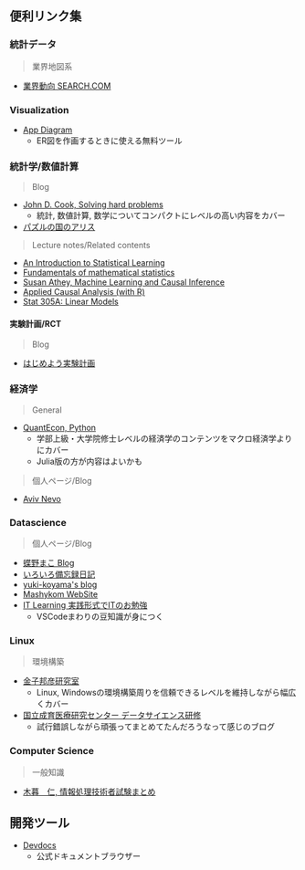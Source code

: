## 便利リンク集
### 統計データ

> 業界地図系

- [業界動向 SEARCH.COM](https://gyokai-search.com/)

### Visualization

- [App Diagram](https://app.diagrams.net/)
    - ER図を作画するときに使える無料ツール



### 統計学/数値計算

> Blog

- [John D. Cook, Solving hard problems](https://www.johndcook.com/blog/)
    - 統計, 数値計算, 数学についてコンパクトにレベルの高い内容をカバー
- [パズルの国のアリス](https://www.nikkei-science.com/page/magazine/alice/yyyymm/question.html)

> Lecture notes/Related contents

- [An Introduction to Statistical Learning](https://www.statlearning.com/)
- [Fundamentals of mathematical statistics](https://www.statlect.com/fundamentals-of-statistics/)
- [Susan Athey, Machine Learning and Causal Inference](https://gsbdbi.github.io/ml_tutorial/index.html)
- [Applied Causal Analysis (with R)](https://bookdown.org/paul/applied-causal-analysis/)
- [Stat 305A: Linear Models](https://artowen.su.domains/courses/305a/)

#### 実験計画/RCT

> Blog

- [はじめよう実験計画](https://www.doe-get-started.com/)


### 経済学

> General

- [QuantEcon, Python](https://python.quantecon.org)
    - 学部上級・大学院修士レベルの経済学のコンテンツをマクロ経済学よりにカバー
    - Julia版の方が内容はよいかも


> 個人ページ/Blog

- [Aviv Nevo](https://web.sas.upenn.edu/anevo/60-2/)


### Datascience

> 個人ページ/Blog

- [蝶野まこ Blog](https://tex2e.github.io/blog/)
- [いろいろ備忘録日記](https://devlights.hatenablog.com/)
- [yuki-koyama's blog](https://yuki-koyama.hatenablog.com/)
- [Mashykom WebSite](https://www.koi.mashykom.com/index.html)
- [IT Learning 実践形式でITのお勉強](https://obenkyolab.com/)
    - VSCodeまわりの豆知識が身につく
### Linux

> 環境構築

- [金子邦彦研究室](https://www.kkaneko.jp/index.html)
    - Linux, Windowsの環境構築周りを信頼できるレベルを維持しながら幅広くカバー
- [国立成育医療研究センター データサイエンス研修](https://foxglovetree.wiki.fc2.com/wiki/Environment)
    - 試行錯誤しながら頑張ってまとめてたんだろうなって感じのブログ

### Computer Science

> 一般知識

- [木暮　仁, 情報処理技術者試験まとめ](http://www.kogures.com/hitoshi/webtext/index.html/index.html#or)

## 開発ツール

- [Devdocs](https://devdocs.io/)
    - 公式ドキュメントブラウザー
